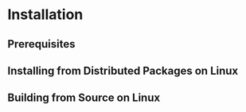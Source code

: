 # Installation

## Prerequisites

## Installing from Distributed Packages on Linux

## Building from Source on Linux

